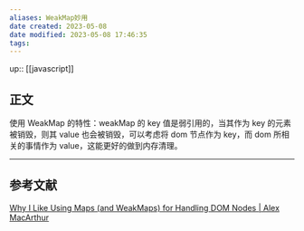 ```yaml
---
aliases: WeakMap妙用
date created: 2023-05-08
date modified: 2023-05-08 17:46:35
tags: 
---
```

up:: [[javascript]]  

## 正文
使用 WeakMap 的特性：weakMap 的 key 值是弱引用的，当其作为 key 的元素被销毁，则其 value 也会被销毁，可以考虑将 dom 节点作为 key，而 dom 所相关的事情作为 value，这能更好的做到内存清理。


---

## 参考文献
[Why I Like Using Maps (and WeakMaps) for Handling DOM Nodes | Alex MacArthur](https://www.macarthur.me/posts/maps-for-dom-nodes)